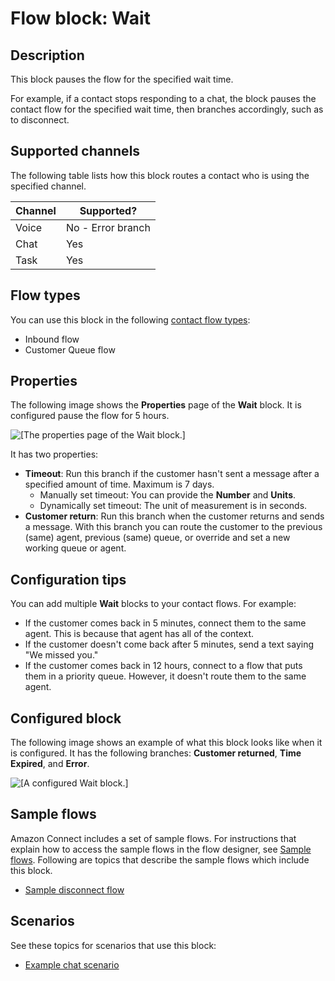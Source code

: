 # Flow block: Wait<a name="wait"></a>

## Description<a name="wait-description"></a>

This block pauses the flow for the specified wait time\. 

For example, if a contact stops responding to a chat, the block pauses the contact flow for the specified wait time, then branches accordingly, such as to disconnect\.

## Supported channels<a name="wait-channels"></a>

The following table lists how this block routes a contact who is using the specified channel\. 


| Channel | Supported? | 
| --- | --- | 
| Voice | No \- Error branch | 
| Chat | Yes | 
| Task | Yes | 

## Flow types<a name="wait-types"></a>

You can use this block in the following [contact flow types](create-contact-flow.md#contact-flow-types):
+ Inbound flow
+ Customer Queue flow

## Properties<a name="wait-properties"></a>

The following image shows the **Properties** page of the **Wait** block\. It is configured pause the flow for 5 hours\.

![\[The properties page of the Wait block.\]](http://docs.aws.amazon.com/connect/latest/adminguide/images/wait-properties.png)

It has two properties: 
+ **Timeout**: Run this branch if the customer hasn't sent a message after a specified amount of time\. Maximum is 7 days\.
  + Manually set timeout: You can provide the **Number** and **Units**\.
  + Dynamically set timeout: The unit of measurement is in seconds\.
+ **Customer return**: Run this branch when the customer returns and sends a message\. With this branch you can route the customer to the previous \(same\) agent, previous \(same\) queue, or override and set a new working queue or agent\. 

## Configuration tips<a name="wait-tips"></a>

You can add multiple **Wait** blocks to your contact flows\. For example: 
+ If the customer comes back in 5 minutes, connect them to the same agent\. This is because that agent has all of the context\.
+ If the customer doesn't come back after 5 minutes, send a text saying "We missed you\." 
+ If the customer comes back in 12 hours, connect to a flow that puts them in a priority queue\. However, it doesn't route them to the same agent\.

## Configured block<a name="wait-configured"></a>

The following image shows an example of what this block looks like when it is configured\. It has the following branches: **Customer returned**, **Time Expired**, and **Error**\. 

![\[A configured Wait block.\]](http://docs.aws.amazon.com/connect/latest/adminguide/images/wait-configured.png)

## Sample flows<a name="wait-samples"></a>

Amazon Connect includes a set of sample flows\. For instructions that explain how to access the sample flows in the flow designer, see [Sample flows](contact-flow-samples.md)\. Following are topics that describe the sample flows which include this block\.
+ [Sample disconnect flow](sample-disconnect.md)

## Scenarios<a name="wait-scenarios"></a>

See these topics for scenarios that use this block:
+ [Example chat scenario](web-and-mobile-chat.md#example-chat-scenario)